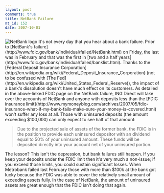```yaml
--- 
layout: post
comments: true
title: NetBank Failure
mt_id: 152
date: 2007-10-01
---
```

<img src='http://dinomite.net/wp-content/uploads/2007/10/netbank-logo.gif' class='right' alt='NetBank logo' />
It's not every day that you hear about a bank failure.  Prior to [NetBank's failure](http://www.fdic.gov/bank/individual/failed/NetBank.html) on Friday, the last was in February and that was the first in [two and a half years](http://www.fdic.gov/bank/individual/failed/banklist.html).  Thanks to the [Federal Deposit Insurance Corporation](http://en.wikipedia.org/wiki/Federal_Deposit_Insurance_Corporation) (not to be confused with [The Fed](http://en.wikipedia.org/wiki/United_States_Federal_Reserve)), the impact of a bank's dissolution doesn't have much effect on its customers.  As detailed in the above-linked FDIC page on the NetBank failure, ING Direct will take over the accounts of NetBank and anyone with deposits less than the [FDIC insurance limit](http://www.mymoneyblog.com/archives/2007/05/fdic-insurance-what-if-my-bank-fails-make-sure-your-money-is-covered.html) won't suffer any loss at all.  Those with uninsured deposits (the amount exceeding $100,000) can only expect to see half of that amount:

<blockquote>
 Due to the projected sale of assets of the former bank, the FDIC is in the position to provide each uninsured depositor with an dividend equal to 50% of your uninsured amount. These funds will be deposited directly into your account net of your uninsured portion.
</blockquote>

The lesson?  This isn't the depression, but bank failures still happen.  If you keep your deposits under the FDIC limit then it's very much a non-issue; if you exceed those limits, you could sustain significant losses.  When Metrobank failed last February those with more than $100k at the bank got lucky because the FDIC was able to cover the relatively small amount of exceeding assets fully.  In the case of NetBank, the amount of uninsured assets are great enough that the FDIC isn't doing that again.
